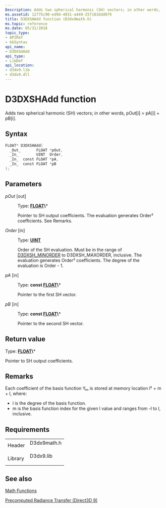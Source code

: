 ```yaml
---
Description: Adds two spherical harmonic (SH) vectors; in other words, pOut\[i\] = pA\[i\] + pB\[i\].
ms.assetid: 12775c90-ed9d-4931-a449-2571816dd079
title: D3DXSHAdd function (D3dx9math.h)
ms.topic: reference
ms.date: 05/31/2018
topic_type: 
- APIRef
- kbSyntax
api_name: 
- D3DXSHAdd
api_type: 
- LibDef
api_location: 
- d3dx9.lib
- d3dx9.dll
---
```


# D3DXSHAdd function

Adds two spherical harmonic (SH) vectors; in other words, pOut\[i\] = pA\[i\] + pB\[i\].

## Syntax


```C++
FLOAT* D3DXSHAdd(
  _Out_       FLOAT *pOut,
  _In_        UINT  Order,
  _In_  const FLOAT *pA,
  _In_  const FLOAT *pB
);
```



## Parameters

<dl> <dt>

*pOut* \[out\]
</dt> <dd>

Type: **[**FLOAT**](https://msdn.microsoft.com/library/Aa383751(v=VS.85).aspx)\***

Pointer to SH output coefficients. The evaluation generates Order² coefficients. See Remarks.

</dd> <dt>

*Order* \[in\]
</dt> <dd>

Type: **[**UINT**](https://msdn.microsoft.com/library/Aa383751(v=VS.85).aspx)**

Order of the SH evaluation. Must be in the range of [D3DXSH\_MINORDER](other-d3dx-constants.md) to D3DXSH\_MAXORDER, inclusive. The evaluation generates Order² coefficients. The degree of the evaluation is Order - 1.

</dd> <dt>

*pA* \[in\]
</dt> <dd>

Type: **const [**FLOAT**](https://msdn.microsoft.com/library/Aa383751(v=VS.85).aspx)\***

Pointer to the first SH vector.

</dd> <dt>

*pB* \[in\]
</dt> <dd>

Type: **const [**FLOAT**](https://msdn.microsoft.com/library/Aa383751(v=VS.85).aspx)\***

Pointer to the second SH vector.

</dd> </dl>

## Return value

Type: **[**FLOAT**](https://msdn.microsoft.com/library/Aa383751(v=VS.85).aspx)\***

Pointer to SH output coefficients.

## Remarks

Each coefficient of the basis function Yₗₘ is stored at memory location l² + m + l, where:

-   l is the degree of the basis function.
-   m is the basis function index for the given l value and ranges from -l to l, inclusive.

## Requirements



|                    |                                                                                        |
|--------------------|----------------------------------------------------------------------------------------|
| Header<br/>  | <dl> <dt>D3dx9math.h</dt> </dl> |
| Library<br/> | <dl> <dt>D3dx9.lib</dt> </dl>   |



## See also

<dl> <dt>

[Math Functions](dx9-graphics-reference-d3dx-functions-math.md)
</dt> <dt>

[Precomputed Radiance Transfer (Direct3D 9)](precomputed-radiance-transfer.md)
</dt> </dl>

 

 




